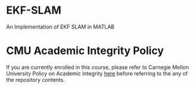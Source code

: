 # EKF-SLAM
An Implementation of EKF SLAM in MATLAB

# CMU Academic Integrity Policy
If you are currently enrolled in this course, please refer to Carnegie Mellon University Policy on Academic Integrity [here](https://www.cmu.edu/policies/student-and-student-life/academic-integrity.html) before referring to the any of the repository contents.
